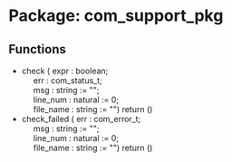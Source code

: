 # Package: com_support_pkg

## Functions
- check <font id="function_arguments">( expr      : boolean;<br><span style="padding-left:20px"> err       : com_status_t;<br><span style="padding-left:20px"> msg       : string  := "";<br><span style="padding-left:20px"> line_num  : natural := 0;<br><span style="padding-left:20px"> file_name : string  := "") </font> <font id="function_return">return ()</font>
- check_failed <font id="function_arguments">( err       : com_error_t;<br><span style="padding-left:20px"> msg       : string  := "";<br><span style="padding-left:20px"> line_num  : natural := 0;<br><span style="padding-left:20px"> file_name : string  := "") </font> <font id="function_return">return ()</font>
